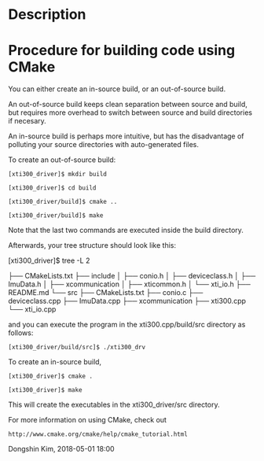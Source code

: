 
Description
========================================


Procedure for building code using CMake
========================================
You can either create an in-source build, or an out-of-source build. 

An out-of-source build keeps clean separation between source and build, but requires more overhead to switch between source and build directories if necesary.

An in-source build is perhaps more intuitive, but has the disadvantage of polluting your source directories with auto-generated files.

To create an out-of-source build:

	[xti300_driver]$ mkdir build

	[xti300_driver]$ cd build

	[xti300_driver/build]$ cmake ..

	[xti300_driver/build]$ make

Note that the last two commands are executed inside the build directory.

Afterwards, your tree structure should look like this:

[xti300_driver]$ tree -L 2

├── CMakeLists.txt
├── include
│   ├── conio.h
│   ├── deviceclass.h
│   ├── ImuData.h
│   ├── xcommunication
│   ├── xticommon.h
│   └── xti_io.h
├── README.md
└── src
    ├── CMakeLists.txt
    ├── conio.c
    ├── deviceclass.cpp
    ├── ImuData.cpp
    ├── xcommunication
    ├── xti300.cpp
    └── xti_io.cpp



and you can execute the program in the xti300.cpp/build/src directory as follows:

	[xti300_driver/build/src]$ ./xti300_drv

To create an in-source build,

	[xti300_driver]$ cmake .

	[xti300_driver]$ make

This will create the executables in the xti300_driver/src directory.

For more information on using CMake, check out 

	http://www.cmake.org/cmake/help/cmake_tutorial.html

Dongshin Kim, 2018-05-01 18:00
	
